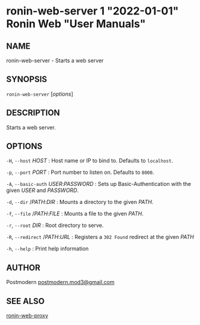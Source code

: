 # ronin-web-server 1 "2022-01-01" Ronin Web "User Manuals"

## NAME

ronin-web-server - Starts a web server

## SYNOPSIS

`ronin-web-server` [*options*]

## DESCRIPTION

Starts a web server.

## OPTIONS

`-H`, `--host` *HOST*
: Host name or IP to bind to. Defaults to `localhost`.

`-p`, `--port` *PORT*
: Port number to listen on. Defaults to `8000`.

`-A`, `--basic-auth` *USER*:*PASSWORD*
: Sets up Basic-Authentication with the given *USER* and *PASSWORD*.

`-d`, `--dir` /*PATH*:*DIR*
: Mounts a directory to the given *PATH*.

`-f`, `--file` /*PATH*:*FILE*
: Mounts a file to the given *PATH*.

`-r`, `--root` *DIR*
: Root directory to serve.

`-R`, `--redirect` /*PATH*:*URL*
: Registers a `302 Found` redirect at the given *PATH*

`-h`, `--help`
: Print help information

## AUTHOR

Postmodern <postmodern.mod3@gmail.com>

## SEE ALSO

[ronin-web-proxy](ronin-web-proxy.1.md)